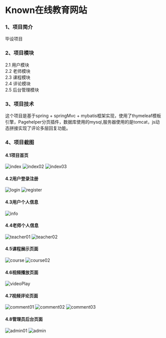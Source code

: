 # Known在线教育网站
### 1、项目简介
毕设项目
### 2、项目模块
2.1 用户模块  
2.2 老师模块  
2.3 课程模块  
2.4 评论模块  
2.5 后台管理模块
### 3、项目技术
这个项目是基于spring + springMvc + mybatis框架实现，使用了thymeleaf模板引擎，Pagehelper分页插件，数据库使用的mysql,服务器使用的是tomcat，js动态拼接实现了评论多层回复功能。
### 4、项目截图
#### 4.1项目首页
![index](README-images/index.jpg)
![index02](README-images/index02.jpg)
![index03](README-images/index03.jpg)
#### 4.2用户登录注册
![login](README-images/login.png)
![register](README-images/register.png)
#### 4.3用户个人信息
![info](README-images/info.jpg)
#### 4.4老师个人信息
![teacher01](README-images/teacher01.jpg)
![teacher02](README-images/teacher02.png)
#### 4.5课程展示页面
![course](README-images/allcourse.jpg)
![course02](README-images/courseDisplay.png)
#### 4.6视频播放页面
![videoPlay](README-images/videoPlay.jpg)
#### 4.7视频评论页面
![comment01](README-images/comment01.png)
![comment02](README-images/comment02.png)
![comment03](README-images/comment03.png)
#### 4.8管理员后台页面
![admin01](README-images/admin01.png)
![admin](README-images/admin.png)

